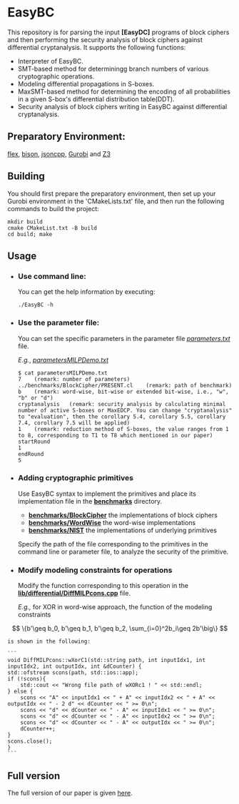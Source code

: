# EasyBC
This repository is for parsing the input **[EasyDC]** programs of block ciphers and then performing the security analysis of block ciphers against differential cryptanalysis. It supports the following functions: 
- Interpreter of EasyBC.
- SMT-based method for determiningg branch numbers of various cryptographic operations.
- Modeling differential propagations in S-boxes.
- MaxSMT-based method for determining the encoding of all probabilities in a given S-box's differential distribution table(DDT).
- Security analysis of block ciphers writing in EasyBC against differential cryptanalysis.

[//]: # (# Quick Start)
## Preparatory Environment:
[flex](https://github.com/westes/flex), [bison](https://www.gnu.org/software/bison/), [jsoncpp](https://github.com/open-source-parsers/jsoncpp), [Gurobi](https://www.gurobi.com/solutions/gurobi-optimizer/) and [Z3](https://github.com/Z3Prover/z3)
## Building
You should first prepare the preparatory environment, then set up your Gurobi environment in the 'CMakeLists.txt' file, and then run the following commands to build the project:
```
mkdir build
cmake CMakeList.txt -B build
cd build; make
```
## Usage
- ### Use command line: 
    You can get the help information by executing:
    ``` 
    ./EasyBC -h
    ```
- ### Use the parameter file:
    You can set the specific parameters in the parameter file *[parameters.txt](https://anonymous.4open.science/r/EasyDC-73BC/parameters.txt)* file.
    
    *E.g.*, *[parametersMILPDemo.txt](https://anonymous.4open.science/r/EasyDC-73BC/parametersMILPDemo.txt)*

   ```
   $ cat parametersMILPDemo.txt  
   7    (remark: number of parameters)
   ../benchmarks/BlockCipher/PRESENT.cl    (remark: path of benchmark)
   b    (remark: word-wise, bit-wise or extended bit-wise, i.e., "w", "b" or "d")
   cryptanalysis   (remark: security analysis by calculating minimal number of active S-boxes or MaxEDCP. You can change "cryptanalysis" to "evaluation", then the corollary 5.4, corollary 5.5, corollary 7.4, corollary 7.5 will be applied)
   1    (remark: reduction method of S-boxes, the value ranges from 1 to 8, corresponding to T1 to T8 which mentioned in our paper)
   startRound    
   1
   endRound
   5
   ```  
  
[//]: # (   ```)

[//]: # (   $ cat parametersMILPDemo.txt  )

[//]: # (   7    &#40;remark: number of parameters&#41;)

[//]: # (   ../benchmarks/BlockCipher/PRESENT.cl    &#40;remark: path of benchmark&#41;)

[//]: # (   b    &#40;remark: bit-wise or word-wise, i.e., "b" or "w"&#41;)

[//]: # (   AS   &#40;remark: the security analysis is by calculating minimal number of active S-boxes, or you can perform the security analysis by calculating MaxEDCP, i.e., "AS" -> "DC"&#41;)

[//]: # (   1    &#40;remark: reduction method of S-boxes, the value ranges from 1 to 8, corresponding to T1 to T8 which mentioned in our paper&#41;)

[//]: # (   allRounds    &#40;remark: round number&#41;)

[//]: # (   5)

[//]: # (   ```  )

 <!--
##### 1. Modeling possible differential propagations in DDTs of S-boxes
        - comand : "./EasyDC argv[1]  argv[2]  argv[3]  argv[4] " :

    |  | argv[1] | argv[2] | argv[3] | argv[4] |
    | :-----: | :-----: | :----: | :----: | :----: |
    | Remark | name of S-box | S-box | mode of modelings, taking probabilities of possible differential propagations in DDTs into account or not | choosing reduction methods |
    | Options | | | "AS"; "DC" | "1" : T1; "2" : T2; "3" : T3; "4" : T4; "5" : T5; "6" : T6; "7" : T7; "8" : T8 |  
    
     *E.g.*,  `$ ./EasyDC Present 4,15,3,8,13,10,12,0,11,5,7,14,2,6,1,9 AS 1`
    - set paramters via *[parameters.txt](https://anonymous.4open.science/r/EasyDC-73BC/parameters.txt)* file.
      *E.g.*, *[parametersSboxDemo.txt](https://anonymous.4open.science/r/EasyDC-73BC/parametersSboxDemo.txt)*  
    
      ```
      $ cat parametersSboxDemo.txt  
      Present  
      4,15,3,8,13,10,12,0,11,5,7,14,2,6,1,9  
      AS  
      1
      ``` 

      ##### 2. Security analysis of block ciphers against differential cryptanalysis
      - comand : "./EasyDC argv[1]  argv[2]  argv[3]  argv[4]  argv[5]  argv[6]  argv[7]  argv[8]  argv[9]  argv[10]  argv[11]  argv[12]  argv[13] " : 

        |  | argv[1] | argv[2] | argv[3] | argv[4] | argv[5] | argv[6]/argv[8]/argv[10]/argv[12] | argv[7]/argv[9]/argv[11]/argv[13] |
        | :-----: | :-----: | :----: | :----: | :----: | :----: | :----: | :----: |
        | Remark | num of parameters | **EasyDC** program file path | modeling approach | mode of modelings for S-boxes | choosing reduction methods for S-boxes | 
        | Options | | | "w" : word-wise approach; "b" : bit-wise approach; "d" : extended bit-wise approach | "AS"; "DC" | "1" : T1; "2" : T2; "3" : T3; "4" : T4; "5" : T5; "6" : T6; "7" : T7; "8" : T8 | startRound or allRounds or timer(second) or threadsNum | startRound or allRounds or timer(second) or threadsNum |
    
        *E.g.*,  `$ ./EasyDC 7 ../benchmarks/BlockCipher/PRESENT.cl b AS 1 allRounds 5`
    
  - set paramters via *[parameters.txt](https://anonymous.4open.science/r/EasyDC-73BC/parameters.txt)* file.
    *E.g.*, *[parametersMILPDemo.txt](https://anonymous.4open.science/r/EasyDC-73BC/parametersMILPDemo.txt)*  
    
    ```
    $ cat parametersMILPDemo.txt  
    7
    ../benchmarks/BlockCipher/PRESENT.cl
    b
    cryptanalysis
    1
    startRound  
    1
    ```  -->
    
- ### Adding cryptographic primitives
  
    Use EasyBC syntax to implement the primitives and place its implementation file in the **[benchmarks](https://github.com/S3L-official/EasyBC/blob/main/benchmarks)** directory.
    
    - **[benchmarks/BlockCipher](https://github.com/S3L-official/EasyBC/blob/main/benchmarks/BlockCipher)** the implementations of block ciphers
    - **[benchmarks/WordWise](https://github.com/S3L-official/EasyBC/blob/main/benchmarks/WordWise)** the word-wise implementations
    - **[benchmarks/NIST](https://github.com/S3L-official/EasyBC/blob/main/benchmarks/NIST)** the implementations of underlying primitives 
 
    Specify the path of the file corresponding to the primitives in the command line or parameter file, to analyze the security of the primitive.

- ### Modify modeling constraints for operations

    Modify the function corresponding to this operation in the 
    **[lib/differential/DiffMILPcons.cpp](https://github.com/S3L-official/EasyBC/blob/main/lib/differential/DiffMILPcons.cpp)**
    file.
  
    *E.g.,* for XOR in word-wise approach,
    the function of the modeling constraints 
  

$$
\{b'\geq b_0, b'\geq b_1, b'\geq b_2, \sum_{i=0}^2b_i\geq 2b'\big\} 
$$
    
    is shown in the following:   

    ```
    void DiffMILPcons::wXorC1(std::string path, int inputIdx1, int inputIdx2, int outputIdx, int &dCounter) {
    std::ofstream scons(path, std::ios::app);
    if (!scons){
        std::cout << "Wrong file path of wXORc1 ! " << std::endl;
    } else {
        scons << "A" << inputIdx1 << " + A" << inputIdx2 << " + A" << outputIdx << " - 2 d" << dCounter << " >= 0\n";
        scons << "d" << dCounter << " - A" << inputIdx1 << " >= 0\n";
        scons << "d" << dCounter << " - A" << inputIdx2 << " >= 0\n";
        scons << "d" << dCounter << " - A" << outputIdx << " >= 0\n";
        dCounter++;
    }
    scons.close();
    }
    ```
    
    
<!-- ## Example -->

## Full version
The full version of our paper is given [here](https://github.com/S3L-official/EasyBC/blob/main/POPL-full.pdf).
    
